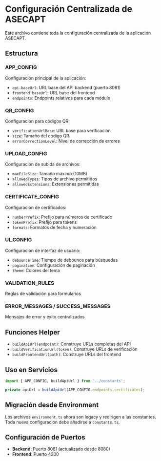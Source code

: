 # Configuración Centralizada de ASECAPT

Este archivo contiene toda la configuración centralizada de la aplicación ASECAPT.

## Estructura

### APP_CONFIG
Configuración principal de la aplicación:
- `api.baseUrl`: URL base del API backend (puerto 8081)
- `frontend.baseUrl`: URL base del frontend
- `endpoints`: Endpoints relativos para cada módulo

### QR_CONFIG
Configuración para códigos QR:
- `verificationUrlBase`: URL base para verificación
- `size`: Tamaño del código QR
- `errorCorrectionLevel`: Nivel de corrección de errores

### UPLOAD_CONFIG
Configuración de subida de archivos:
- `maxFileSize`: Tamaño máximo (10MB)
- `allowedTypes`: Tipos de archivo permitidos
- `allowedExtensions`: Extensiones permitidas

### CERTIFICATE_CONFIG
Configuración de certificados:
- `numberPrefix`: Prefijo para números de certificado
- `tokenPrefix`: Prefijo para tokens
- `formats`: Formatos de fecha y numeración

### UI_CONFIG
Configuración de interfaz de usuario:
- `debounceTime`: Tiempo de debounce para búsquedas
- `pagination`: Configuración de paginación
- `theme`: Colores del tema

### VALIDATION_RULES
Reglas de validación para formularios

### ERROR_MESSAGES / SUCCESS_MESSAGES
Mensajes de error y éxito centralizados

## Funciones Helper

- `buildApiUrl(endpoint)`: Construye URLs completas del API
- `buildVerificationUrl(token)`: Construye URLs de verificación
- `buildFrontendUrl(path)`: Construye URLs del frontend

## Uso en Servicios

```typescript
import { APP_CONFIG, buildApiUrl } from '../constants';

private apiUrl = buildApiUrl(APP_CONFIG.endpoints.certificates);
```

## Migración desde Environment

Los archivos `environment.ts` ahora son legacy y redirigen a las constantes.
Toda nueva configuración debe añadirse a `constants.ts`.

## Configuración de Puertos

- **Backend**: Puerto 8081 (actualizado desde 8080)
- **Frontend**: Puerto 4200 
